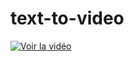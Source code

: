 # text-to-video
[![Voir la vidéo](https://example.com/thumbnail.png)](https://github.com/hasso5703/text-to-video/blob/main/temporaire/words/bright/video_with_audio_bright.mp4)
